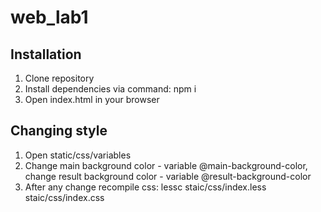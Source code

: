 # web_lab1

## Installation
1. Clone repository
1. Install dependencies via command: npm i
1. Open index.html in your browser

## Changing style
1. Open static/css/variables
1. Change main background color - variable @main-background-color, change result background color - variable @result-background-color
1. After any change recompile css: lessc staic/css/index.less staic/css/index.css
